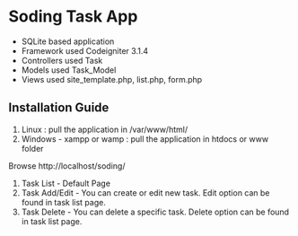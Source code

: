 # Soding Task App

* SQLite based application
* Framework used Codeigniter 3.1.4
* Controllers used Task
* Models used Task_Model
* Views used site_template.php, list.php, form.php

## Installation Guide

1. Linux : pull the application in /var/www/html/
2. Windows - xampp or wamp : pull the application in htdocs or www folder

Browse http://localhost/soding/

1. Task List - Default Page
2. Task Add/Edit - You can create or edit new task. Edit option can be found in task list page.
3. Task Delete - You can delete a specific task. Delete option can be found in task list page.

